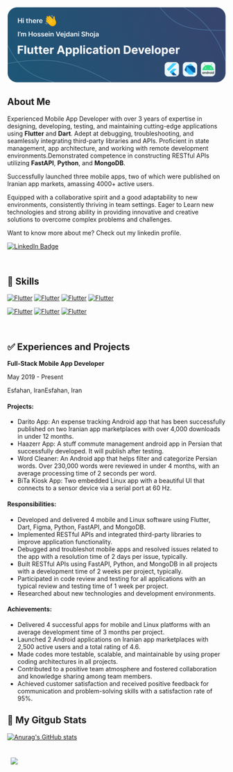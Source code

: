 
![my banner](./assets/banner.png)


## About Me 
Experienced Mobile App Developer with over 3 years of expertise in designing, developing, testing, and maintaining cutting-edge applications using **Flutter** and **Dart**. Adept at debugging, troubleshooting, and seamlessly integrating third-party libraries and APIs. Proficient in state management, app architecture, and working with remote development environments.Demonstrated competence in constructing RESTful APIs utilizing **FastAPI**, **Python**, and **MongoDB**. 

Successfully launched three mobile apps, two of which were published on Iranian app markets, amassing 4000+ active users.

Equipped with a collaborative spirit and a good adaptability to new environments, consistently thriving in team settings. Eager to Learn new technologies and strong ability in providing innovative and creative solutions to overcome complex problems and challenges.

Want to know more about me? Check out my linkedin profile.

[![LinkedIn Badge](https://img.shields.io/badge/LinkedIn-Profile-informational?style=flat&logo=linkedin&logoColor=white&color=0D76A8)](https://www.linkedin.com/in/hossein-vejdani-a3bb56242/)

<br>

## 💼 Skills
[![Flutter](https://shields.io/badge/Code-Flutter-informational?style=flat&logo=flutter&logoColor=white&color=4AB197)]()
[![Flutter](https://shields.io/badge/Code-Dart-informational?style=flat&logo=dart&logoColor=white&color=4AB197)]()
[![Flutter](https://shields.io/badge/Code-Python-informational?style=flat&logo=python&logoColor=white&color=4AB197)]()
[![Flutter](https://shields.io/badge/Code-FastApi-informational?style=flat&logo=fastapi&logoColor=white&color=4AB197)]()

[![Flutter](https://shields.io/badge/UiUx-Figma-informational?style=flat&logo=figma&logoColor=white&color=4AB197)]()
[![Flutter](https://shields.io/badge/Database-NoSQL-informational?style=flat&logo=sql&logoColor=white&color=4AB197)]()
[![Flutter](https://shields.io/badge/Database-MongoDB-informational?style=flat&logo=mongodb&logoColor=white&color=4AB197)]()

<br>

## ✅ Experiences and Projects

**Full-Stack Mobile App Developer**

May 2019 - Present

Esfahan, IranEsfahan, Iran

#### Projects:
- Darito App: An expense tracking Android app that has been successfully published on two Iranian app marketplaces with over 4,000 downloads in under 12 months.
- Haazerr App: A stuff commute management android app in Persian that successfully developed. It will publish after testing.
- Word Cleaner: An Android app that helps filter and categorize Persian words. Over 230,000 words were reviewed in under 4 months, with an average processing time of 2 seconds per word.
- BiTa Kiosk App: Two embedded Linux app with a beautiful UI that connects to a sensor device via a serial port at 60 Hz.

#### Responsibilities:
- Developed and delivered 4 mobile and Linux software using Flutter, Dart, Figma, Python, FastAPI, and MongoDB.
- Implemented RESTful APIs and integrated third-party libraries to improve application functionality.
- Debugged and troubleshot mobile apps and resolved issues related to the app with a resolution time of 2 days per issue, typically.
- Built RESTful APIs using FastAPI, Python, and MongoDB in all projects with a development time of 2 weeks per project, typically.
- Participated in code review and testing for all applications with an typical review and testing time of 1 week per project.
- Researched about new technologies and development environments.

#### Achievements:
- Delivered 4 successful apps for mobile and Linux platforms with an average development time of 3 months per project.
- Launched 2 Android applications on Iranian app marketplaces with 2,500 active users and a total rating of 4.6.
- Made codes more testable, scalable, and maintainable by using proper coding architectures in all projects.
- Contributed to a positive team atmosphere and fostered collaboration and knowledge sharing among team members.
- Achieved customer satisfaction and received positive feedback for communication and problem-solving skills with a satisfaction rate of 95%. 

  

## 📌 My Gitgub Stats

[![Anurag's GitHub stats](https://github-readme-stats.vercel.app/api?username=hosseinvejdani)](https://github.com/anuraghazra/github-readme-stats)


<br>

<a href="https://github.com/hosseinvejdani">
  <img align="center" style="margin:0.5rem" src="https://github-readme-stats.vercel.app/api/top-langs/?username=hosseinvejdani&hide=html,css&title_color=ffffff&text_color=c9cacc&icon_color=4AB197&bg_color=1A2B34" />
</a>

<br>






